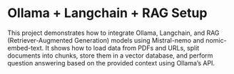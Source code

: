 # Ollama + Langchain + RAG Setup

This project demonstrates how to integrate Ollama, Langchain, and RAG (Retriever-Augmented Generation) models using Mistral-nemo and nomic-embed-text. It shows how to load data from PDFs and URLs, split documents into chunks, store them in a vector database, and perform question answering based on the provided context using Ollama’s API.
